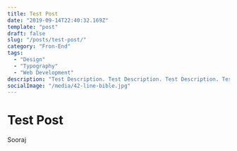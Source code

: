 ```yaml
---
title: Test Post
date: "2019-09-14T22:40:32.169Z"
template: "post"
draft: false
slug: "/posts/test-post/"
category: "Fron-End"
tags:
  - "Design"
  - "Typography"
  - "Web Development"
description: "Test Description. Test Description. Test Description. Test Description. Test Description. Test Description. Test Description. Test Description. "
socialImage: "/media/42-line-bible.jpg"
---
```


# Test Post
Sooraj